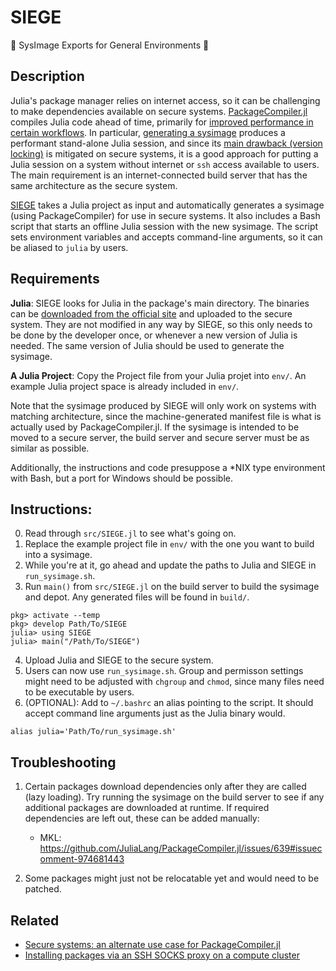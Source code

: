 # SIEGE
🏹 SysImage Exports for General Environments 🏰

## Description

Julia's package manager relies on internet access, so it can be challenging to make dependencies available on secure systems.
[PackageCompiler.jl](https://github.com/JuliaLang/PackageCompiler.jl) compiles Julia code ahead of time, primarily for [improved performance in certain workflows](https://julialang.github.io/PackageCompiler.jl/dev/index.html#PackageCompiler).
In particular, [generating a sysimage](https://julialang.github.io/PackageCompiler.jl/dev/sysimages.html) produces a performant stand-alone Julia session, and since its [main drawback (version locking)](https://julialang.github.io/PackageCompiler.jl/dev/sysimages.html#Drawbacks-to-custom-sysimages) is mitigated on secure systems, it is a good approach for putting a Julia session on a system without internet or `ssh` access available to users.
The main requirement is an internet-connected build server that has the same architecture as the secure system.

[SIEGE](https://github.com/bcbi/SIEGE) takes a Julia project as input and automatically generates a sysimage (using PackageCompiler) for use in secure systems.
It also includes a Bash script that starts an offline Julia session with the new sysimage.
The script sets environment variables and accepts command-line arguments, so it can be aliased to `julia` by users.

## Requirements

__Julia__: SIEGE looks for Julia in the package's main directory.
The binaries can be [downloaded from the official site](https://julialang.org/downloads/) and uploaded to the secure system.
They are not modified in any way by SIEGE,
so this only needs to be done by the developer once, or whenever a new version of Julia is needed.
The same version of Julia should be used to generate the sysimage.

__A Julia Project__: Copy the Project file from your Julia projet into `env/`.
An example Julia project space is already included in `env/`.

Note that the sysimage produced by SIEGE will only work on systems with matching architecture,
since the machine-generated manifest file is what is actually used by PackageCompiler.jl.
If the sysimage is intended to be moved to a secure server,
the build server and secure server must be as similar as possible.

Additionally, the instructions and code presuppose a *NIX type environment with Bash, but a port for Windows should be possible.

## Instructions:
0. Read through `src/SIEGE.jl` to see what's going on.
1. Replace the example project file in `env/` with the one you want to build into a sysimage.
2. While you're at it, go ahead and update the paths to Julia and SIEGE in `run_sysimage.sh`.
3. Run `main()` from `src/SIEGE.jl` on the build server to build the sysimage and depot. Any generated files will be found in `build/`.

```
pkg> activate --temp
pkg> develop Path/To/SIEGE
julia> using SIEGE
julia> main("/Path/To/SIEGE")
```

4. Upload Julia and SIEGE to the secure system.
5. Users can now use `run_sysimage.sh`. Group and permisson settings might need to be adjusted with `chgroup` and `chmod`, since many files need to be executable by users.
6. (OPTIONAL): Add to `~/.bashrc` an alias pointing to the script. It should accept command line arguments just as the Julia binary would.
```
alias julia='Path/To/run_sysimage.sh'
```

## Troubleshooting
1. Certain packages download dependencies only after they are called (lazy loading).
Try running the sysimage on the build server to see if any additional packages are downloaded at runtime.
If required dependencies are left out, these can be added manually:
    - MKL: https://github.com/JuliaLang/PackageCompiler.jl/issues/639#issuecomment-974681443

2. Some packages might just not be relocatable yet and would need to be patched.

## Related
- [Secure systems: an alternate use case for PackageCompiler.jl](https://discourse.julialang.org/t/secure-systems-an-alternate-use-case-for-packagecompiler-jl/90955?u=ashlin_harris)
- [Installing packages via an SSH SOCKS proxy on a compute cluster](https://discourse.julialang.org/t/installing-packages-via-an-ssh-socks-proxy-on-a-compute-cluster/71735?u=ashlin_harris)
